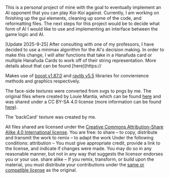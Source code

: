 This is a personal project of mine with the goal to eventually implement an AI opponent that you can play Koi-Koi against. Currently, I am working on finishing up the gui elements, cleaning up some of the code, and reformatting files. The next steps for this project would be to decide what form of AI I would like to use and implementing an interface between the game logic and AI.

[Update 2025-9-25] After consulting with one of my professors, I have decided to use a minimax algorithm for the AI's decision making. In order to make this change, I will alter functions that take in a Hanafuda card or multiple Hanafuda Cards to work off of their string representation. More details about that can be found [here](https://

Makes use of [boost v1.87.0](https://www.boost.org/users/history/) and [raylib v5.5](https://github.com/raysan5/raylib) libraries for convienience methods and graphics respectively.

The face-side textures were converted from svgs to pngs by me. The original files where created by Louie Mantia,
which can be found [here](https://commons.wikimedia.org/wiki/Category:SVG_Hanafuda_with_traditional_colors_(black_border))
and was shared under a CC BY-SA 4.0 license (more information can be found [here](https://creativecommons.org/licenses/by-sa/4.0/)).

The 'backCard' texture was created by me.

All files shared are licensed under the [Creative Commons Attribution-Share Alike 4.0 International license](https://creativecommons.org/licenses/by-sa/4.0/).
You are free:
  to share – to copy, distribute and transmit the work
  to remix – to adapt the work
Under the following conditions:
  attribution – You must give appropriate credit, provide a link to the license, and indicate if changes were made. You may do so in any reasonable manner, but not in any way that suggests the licensor endorses you or your use.
  share alike – If you remix, transform, or build upon the material, you must distribute your contributions under the [same or compatible license](https://creativecommons.org/share-your-work/licensing-considerations/compatible-licenses/) as the original.
